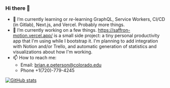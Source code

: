 ### Hi there 👋

- 🔭 I’m currently learning or *re*-learning GraphQL, Service Workers, CI/CD (in Gitlab), Next.js, and Vercel. Probably more things.
- 🔭 I’m currently working on a few things. https://saffron-motion.vercel.app/ is a small side project: a tiny personal productivity app that I'm using while I bootstrap it. I'm planning to add integration with Notion and/or Trello, and automatic generation of statistics and visualizations about how I'm working.
- 📫 How to reach me:
  - Email: brian.e.peterson@colorado.edu
  - Phone +1(720)-779-4245 

[![GitHub stats](https://github-readme-stats.vercel.app/api?username=bepetersn)](https://github.com/anuraghazra/github-readme-stats)

<!--
**bepetersn/bepetersn** is a ✨ _special_ ✨ repository because its `README.md` (this file) appears on your GitHub profile.

Here are some ideas to get you started:

- 🔭 I’m currently working on ...
- 🌱 I’m currently learning ...
- 👯 I’m looking to collaborate on ...
- 🤔 I’m looking for help with ...
- 💬 Ask me about ...
- 📫 How to reach me: ...
- 😄 Pronouns: ...
- ⚡ Fun fact: ...
-->
